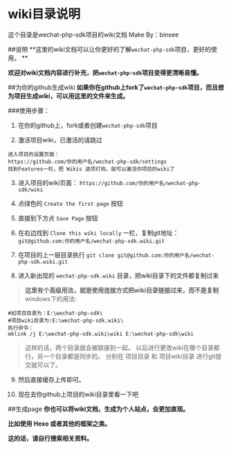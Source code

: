 wiki目录说明
==============
这个目录是wechat-php-sdk项目的wiki文档
Make By：binsee

##说明 
**这里的wiki文档可以让你更好的了解`wechat-php-sdk`项目，更好的使用。 **

**欢迎对wiki文档内容进行补充，把`wechat-php-sdk`项目变得更清晰易懂。**

##为你的github生成wiki
**如果你在github上fork了`wechat-php-sdk`项目，而且想为项目生成wiki，可以用这里的文件来生成。**


###使用步骤：
1. 在你的github上，fork或者创建`wechat-php-sdk`项目

2. 激活项目wiki，已激活的请跳过
```
进入项目的设置页面：
https://github.com/你的用户名/wechat-php-sdk/settings
找到Features一栏，把 Wikis 选项打钩，就可以激活你项目的wiki了
```

3. 进入项目的wiki页面：
`https://github.com/你的用户名/wechat-php-sdk/wiki`

4. 点绿色的 `Create the first page` 按钮

5. 直接到下方点 `Save Page` 按钮

6. 在右边找到 `Clone this wiki locally` 一栏，复制git地址：
`git@github.com:你的用户名/wechat-php-sdk.wiki.git`

7. 在项目的上一层目录执行 
`git clone git@github.com:你的用户名/wechat-php-sdk.wiki.git`

8. 进入新出现的 `wechat-php-sdk.wiki` 目录，把wiki目录下的文件都复制过来
> **这里有个高级用法，就是使用连接方式把wiki目录链接过来，而不是复制**
> windows下的用法:
```
#如项目目录为：E:\wechat-php-sdk\
#项目wiki目录为:E:\wechat-php-sdk.wiki\
执行命令：
mklink /j E:\wechat-php-sdk.wiki\wiki E:\wechat-php-sdk\wiki
```
> 这样的话，两个目录就会被联接到一起。
> 以后进行更改wiki在哪个目录都行，另一个目录都是同步的。
> 分别在 项目目录 和 项目wiki目录 进行git提交就可以了。

9. 然后直接缓存上传即可。

10. 现在去你github上项目的wiki目录里看一下吧


##生成page
**你也可以将wiki文档，生成为个人站点，会更加直观。**

**比如使用 Hexo 或者其他的框架之类。**

**这的话，请自行搜索相关资料。**